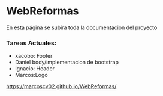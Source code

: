 # WebReformas

En esta página se subira toda la documentacion del proyecto
### Tareas Actuales:
- xacobo: Footer
- Daniel body/implementacion de bootstrap
- Ignacio: Header
- Marcos:Logo

https://marcoscv02.github.io/WebReformas/
